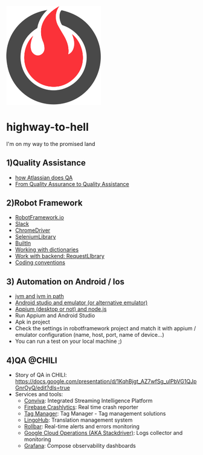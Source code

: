<img src="logo/inferno-1.svg" width="250">

# highway-to-hell
I'm on my way to the promised land

## 1)Quality Assistance 
* [how Atlassian does QA](https://www.atlassian.com/inside-atlassian/qa)
* [From Quality Assurance to Quality Assistance](https://amaysim.engineering/from-quality-assurance-to-quality-assistance-32ffc990d27b)

## 2)Robot Framework
* [RobotFramework.io](https://robotframework.org/)
* [Slack](https://robotframework.slack.com)
* [ChromeDriver](https://chromedriver.chromium.org/downloads)
* [SeleniumLibrary](https://robotframework.org/SeleniumLibrary/SeleniumLibrary.html)
* [BuiltIn](https://robotframework.org/robotframework/latest/libraries/BuiltIn.html)
* [Working with dictionaries](https://robotframework.org/robotframework/latest/libraries/Collections.html)
* [Work with backend: RequestLIbrary](https://marketsquare.github.io/robotframework-requests/doc/RequestsLibrary.html)
* [Coding conventions](https://github.com/chilispa/highway-to-hell/blob/master/coding_conventions/en_rf_coding_conventions.md)

## 3) Automation on Android / Ios
* [jvm and jvm in path](https://phoenixnap.com/kb/how-to-install-java-ubuntu)
* [Android studio and emulator (or alternative emulator)](https://developer.android.com/studio)
* [Appium (desktop or not) and node.js](https://github.com/appium/appium-desktop/releases)
* Run Appium and Android Studio
* Apk in project
* Check the settings in robotframework project and match it with appium / emulator configuration (name, host, port, name of device...)
* You can run a test on your local machine ;)


## 4)QA @CHILI
* Story of QA in CHILI: https://docs.google.com/presentation/d/1KqhBjgt_AZ7wfSg_ulPbVG1QJpGnrOyQ/edit?dls=true
* Services and tools:
  * [Conviva](https://www.conviva.com/about/): Integrated Streaming Intelligence Platform
  *  [Firebase Crashlytics](https://firebase.google.com/products/crashlytics): Real time crash reporter
  *  [Tag Manager](https://marketingplatform.google.com/intl/it/about/tag-manager/): Tag Manager - Tag management solutions
  *  [LingoHub](https://lingohub.com/): Translation management system
  *  [Rollbar](https://rollbar.com/product/): Real-time alerts and errors monitoring
  *  [Google Cloud Operations (AKA Stackdriver)](https://cloud.google.com/products/operations):  Logs collector and monitoring
  * [Grafana](https://grafana.com/docs/): Compose observability dashboards
